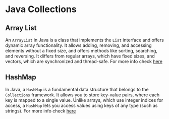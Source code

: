 # Java Collections

## Array List
An `ArrayList` in Java is a class that implements the `List` interface and offers dynamic array functionality. It allows adding, removing, and accessing elements without a fixed size, and offers methods like sorting, searching, and reversing. It differs from regular arrays, which have fixed sizes, and vectors, which are synchronized and thread-safe. For more info check [here](./docs/arraylist.md)

## HashMap

In Java, a `HashMap` is a fundamental data structure that belongs to the `Collections` framework. It allows you to store key-value pairs, where each key is mapped to a single value. Unlike arrays, which use integer indices for access, a `HashMap` lets you access values using keys of any type (such as strings). For more info check [here](./docs/hashmap.md)

